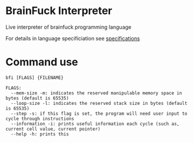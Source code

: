 # BrainFuck Interpreter

Live interpreter of brainfuck programming language


For details in language specificiation see [specifications](Specifications.md)


# Command use
```
bfi [FLAGS] {FILENAME}

FLAGS:
  --mem-size -m: indicates the reserved manipulable memory space in bytes (default is 65535)
  --loop-size -l: indicates the reserved stack size in bytes (default is 65535)
  --step -s: if this flag is set, the program will need user input to cycle through instructions
  --information -i: prints useful information each cycle (such as, current cell value, current pointer)
  --help -h: prints this
```

